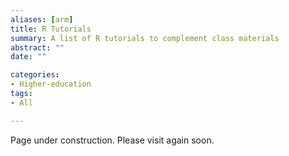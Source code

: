 ```yaml
---
aliases: [arm]
title: R Tutorials
summary: A list of R tutorials to complement class materials
abstract: ""
date: ""

categories:
- Higher-education
tags:
- All

---
```


Page under construction. Please visit again soon.
